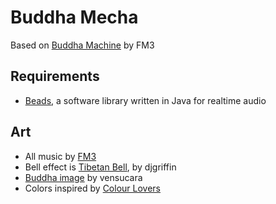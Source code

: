 # Buddha Mecha

Based on [Buddha Machine](http://www.fm3buddhamachine.com) by FM3

## Requirements

- [Beads](http://www.beadsproject.net), a software library written in Java for realtime audio

## Art

- All music by [FM3](http://www.fm3.com.cn/)
- Bell effect is [Tibetan Bell](http://www.freesound.org/people/djgriffin/sounds/15401/), by djgriffin
- [Buddha image](http://vensucara.deviantart.com/art/Vector-Buddha-Silhouette-153503586) by vensucara
- Colors inspired by [Colour Lovers](http://www.colourlovers.com/blog/2007/08/20/colors-of-religion-buddhism)
